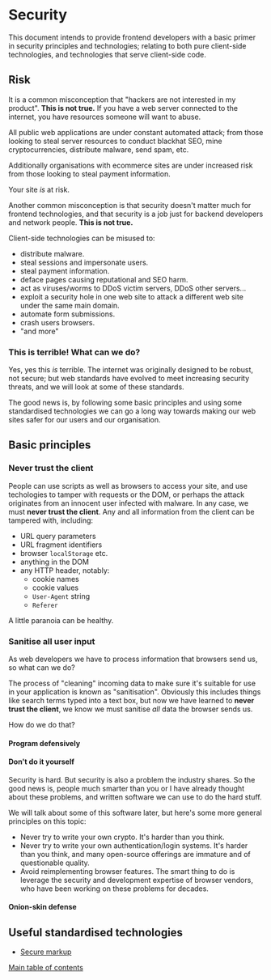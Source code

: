 # Security

This document intends to provide frontend developers with a basic primer in security principles and technologies; relating to both pure client-side technologies, and technologies that serve client-side code.

## Risk

It is a common misconception that "hackers are not interested in my product". **This is not true.**  If you have a web server connected to the internet, you have resources someone will want to abuse.

All public web applications are under constant automated attack; from those looking to steal server resources to conduct blackhat SEO, mine cryptocurrencies, distribute malware, send spam, etc.

Additionally organisations with ecommerce sites are under increased risk from those looking to steal payment information.

Your site *is* at risk.

Another common misconception is that security doesn't matter much for frontend technologies, and that security is a job just for backend developers and network people. **This is not true.**

Client-side technologies can be misused to:
 - distribute malware.
 - steal sessions and impersonate users.
 - steal payment information.
 - deface pages causing reputational and SEO harm.
 - act as viruses/worms to DDoS victim servers, DDoS other servers...
 - exploit a security hole in one web site to attack a different web site under the same main domain.
 - automate form submissions.
 - crash users browsers.
 - "and more"

### This is terrible! What can we do?

Yes, yes this *is* terrible. The internet was originally designed to be robust, not secure; but web standards have evolved to meet increasing security threats, and we will look at some of these standards.

The good news is, by following some basic principles and using some standardised technologies we can go a long way towards making our web sites safer for our users and our organisation.

## Basic principles

### Never trust the client

People can use scripts as well as browsers to access your site, and use techologies to tamper with requests or the DOM, or perhaps the attack originates from an innocent user infected with malware. In any case, we must **never trust the client**. Any and all information from the client can be tampered with, including:

  - URL query parameters
  - URL fragment identifiers
  - browser `localStorage` etc.
  - anything in the DOM
  - any HTTP header, notably:
    - cookie names
    - cookie values
    - `User-Agent` string
    - `Referer`

A little paranoia can be healthy.

### Sanitise all user input

As web developers we have to process information that browsers send us, so what can we do?

The process of "cleaning" incoming data to make sure it's suitable for use in your application is known as "sanitisation".  Obviously this includes things like search terms typed into a text box, but now we have learned to **never trust the client**, we know we must sanitise *all* data the browser sends us.

How do we do that?

#### Program defensively

#### Don't do it yourself

Security is hard. But security is also a problem the industry shares. So the good news is, people much smarter than you or I have already thought about these problems, and written software we can use to do the hard stuff.

We will talk about some of this software later, but here's some more general principles on this topic:

 - Never try to write your own crypto. It's harder than you think.
 - Never try to write your own authentication/login systems. It's harder than you think, and many open-source offerings are immature and of questionable quality.
 - Avoid reimplementing browser features. The smart thing to do is leverage the security and development expertise of browser vendors, who have been working on these problems for decades.

#### Onion-skin defense


## Useful standardised technologies

* [Secure markup](secure-markup.md)

[Main table of contents](../README.md#table-of-contents)
